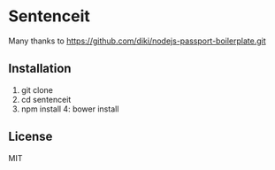 Sentenceit
============

Many thanks to https://github.com/diki/nodejs-passport-boilerplate.git 



Installation
-------------

1. git clone 
2. cd sentenceit
3. npm install
4: bower install



License
------------

MIT
